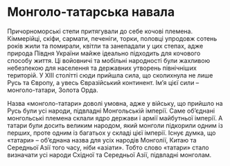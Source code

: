 # Монголо-татарська навала

Причорноморські степи притягували до себе кочові племена. Кіммерійці,
скіфи, сармати, печеніги, торки, половці упродовж сотень років жили та
помирали, квітли та занепадали у цих степах, адже природа Півдня України
майже ідеально підходить для кочового способу життя. Ці войовничі та
мобільні народності були жахливою небезпекою для населення та державних
утворень північніших територій. У ХІІІ столітті сюди прийшла сила, що
сколихнула не лише Русь та Європу, а увесь Євразійський континент. Ім’я
цієї сили – монголо-татари, Золота Орда.

Назва «монголо-татари» доволі умовна, адже у війську, що прийшло на Русь
були усі народи, підвладні Монгольській імперії. Саме об’єднані
монгольські племена склали ядро держави і армії майбутньої імперії. А
татари були досить великим народом, який монголи підкорили одним із
перших, проте одним із багатьох у складі цієї імперії. Існує думка, що
«татари» – об’єднана назва для усіх народів Монголії, Китаю та Середньої
Азії того часу, ніби «азіати». Тобто слово «татари» стало визначати усі
народи Східної та Середньої Азії, підвладні монголам.